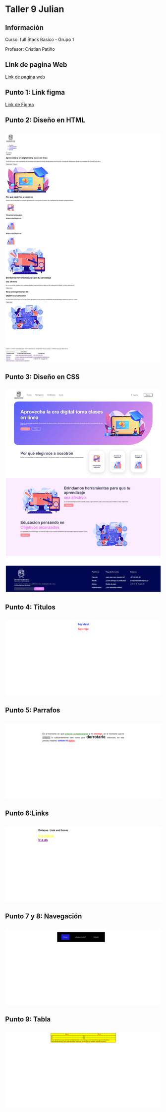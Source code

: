 <h1>Taller 9 Julian</h1>

<h2> Información</h2>

<p>Curso: full Stack Basico - Grupo 1</p>
<p>Profesor: Cristian Patiño</p>

<h2> Link de pagina Web</h2>
<a href="https://julianmoreno026.github.io/Taller-9-full-stack/" target="_blank">Link de pagina web</a>

<h2> Punto 1: Link figma</h2>

<a href="https://www.figma.com/file/OqaIm27yH9WNP746Str35v/Julian-Camilo-Moreno-Valderrama?type=design&node-id=21%3A2&mode=design&t=XKR6LGNyeKG5GYdi-1" target="_blank">Link de Figma</a>

<h2> Punto 2: Diseño en HTML<h2>
<img src="./public/images/punto-2.png" alt="punto 2">

<h2> Punto 3: Diseño en CSS<h2>
<img src="./public/images/punto-3.png" alt="punto 3">
<h2> Punto 4: Titulos <h2>
<img src="./public/images/punto-4.png" alt="punto 4">
<h2> Punto 5: Parrafos <h2>
<img src="./public/images/punto-5.png" alt="punto 5">
<h2> Punto 6:Links <h2>
<img src="./public/images/punto-6.png" alt="punto 6">
<h2> Punto 7 y 8: Navegación <h2>
<img src="./public/images/punto-7-8.png" alt="punto 7-8">
<h2> Punto 9: Tabla <h2>
<img src="./public/images/punto-9.png" alt="punto 9">




